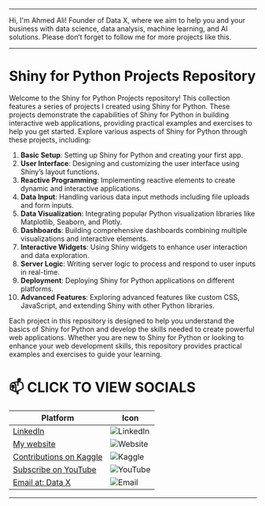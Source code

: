 
---

Hi, I'm Ahmed Ali! Founder of Data X, where we aim to help you and your business with data science, data analysis, machine learning, and AI solutions. Please don’t forget to follow me for more projects like this.

---

# Shiny for Python Projects Repository

Welcome to the Shiny for Python Projects repository! This collection features a series of projects I created using Shiny for Python. These projects demonstrate the capabilities of Shiny for Python in building interactive web applications, providing practical examples and exercises to help you get started. Explore various aspects of Shiny for Python through these projects, including:

1. **Basic Setup**: Setting up Shiny for Python and creating your first app.
2. **User Interface**: Designing and customizing the user interface using Shiny’s layout functions.
3. **Reactive Programming**: Implementing reactive elements to create dynamic and interactive applications.
4. **Data Input**: Handling various data input methods including file uploads and form inputs.
5. **Data Visualization**: Integrating popular Python visualization libraries like Matplotlib, Seaborn, and Plotly.
6. **Dashboards**: Building comprehensive dashboards combining multiple visualizations and interactive elements.
7. **Interactive Widgets**: Using Shiny widgets to enhance user interaction and data exploration.
8. **Server Logic**: Writing server logic to process and respond to user inputs in real-time.
9. **Deployment**: Deploying Shiny for Python applications on different platforms.
10. **Advanced Features**: Exploring advanced features like custom CSS, JavaScript, and extending Shiny with other Python libraries.

Each project in this repository is designed to help you understand the basics of Shiny for Python and develop the skills needed to create powerful web applications. Whether you are new to Shiny for Python or looking to enhance your web development skills, this repository provides practical examples and exercises to guide your learning.

# 📫 CLICK TO VIEW SOCIALS

| Platform                                   | Icon                                                                                 |
|--------------------------------------------|--------------------------------------------------------------------------------------|
| [LinkedIn](https://www.linkedin.com/in/rajaahmedalikhan)   | ![LinkedIn](https://img.shields.io/badge/-LinkedIn-0077B5?logo=linkedin&logoColor=white)   |
| [My website](https://dataxofficial.com)         | ![Website](https://img.shields.io/badge/-Website-FF6600?logo=web&logoColor=white)         |
| [Contributions on Kaggle](https://www.kaggle.com/datascientist97) | ![Kaggle](https://img.shields.io/badge/-Kaggle-20BEFF?logo=kaggle&logoColor=white)      |
| [Subscribe on YouTube](https://www.youtube.com/@datax_official) | ![YouTube](https://img.shields.io/badge/-YouTube-FF0000?logo=youtube&logoColor=white) |
| [Email at: Data X](mailto:datascientist097@gmail.com)     | ![Email](https://img.shields.io/badge/-Email-D14836?logo=gmail&logoColor=white)          |

---

